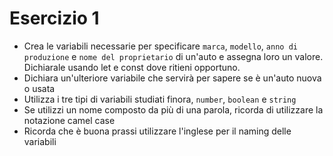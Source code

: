 # Esercizio 1 

- Crea le variabili necessarie per specificare `marca`, `modello`, `anno di produzione` e `nome del proprietario` di un'auto e assegna loro un valore. Dichiarale usando let e const dove ritieni opportuno.
- Dichiara un'ulteriore variabile che servirà per sapere se è un'auto nuova o usata
- Utilizza i tre tipi di variabili studiati finora, `number`, `boolean` e `string`
- Se utilizzi un nome composto da più di una parola, ricorda di utilizzare la notazione camel case
- Ricorda che è buona prassi utilizzare l'inglese per il naming delle variabili